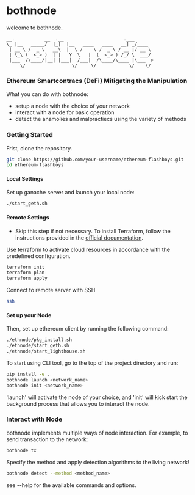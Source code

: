 # bothnode
welcome to bothnode.

    __.           __  .__                      .___       
    \_ |__   _____/  |_|  |__   ____   ____   __| _/____  
     | __ \ /  _ \   __\  |  \ /    \ /  _ \ / __ |/ __ \ 
     | \_\ (  <_> )  | |   Y  \   |  (  <_> ) /_/ \  ___/ 
     |___  /\____/|__| |___|  /___|  /\____/\____ |\___  >
         \/                 \/     \/            \/    \/ 

### Ethereum Smartcontracs (DeFi) Mitigating the Manipulation
What you can do with bothnode:
 - setup a node with the choice of your network
 - interact with a node for basic operation 
 - detect the anamolies and malpractiecs using the variety of methods

### Getting Started 
Frist, clone the repository. 
```bash
git clone https://github.com/your-username/ethereum-flashboys.git
cd ethereum-flashboys
```

#### Local Settings
Set up ganache server and launch your local node:
```bash
./start_geth.sh
```

#### Remote Settings 
* Skip this step if not necessary.
To install Terraform, follow the instructions provided in the [official documentation](https://developer.hashicorp.com/terraform/install).

Use terraform to activate cloud resources in accordance with the predefined configuration. 
```bash
terraform init 
terraform plan
terraform apply
```

Connect to remote server with SSH
```bash
ssh 
```

#### Set up your Node
Then, set up ethereum client by running the following command:
```bash
./ethnode/pkg_install.sh
./ethnode/start_geth.sh
./ethnode/start_lighthouse.sh
```

To start using CLI tool, go to the top of the project directory and run:
```bash
pip install -e .
bothnode launch <network_name>
bothnode init <network_name>
```
'launch' will activate the node of your choice, and 'init' will kick start the background process that allows you to interact the node.

### Interact with Node
bothnode implements multiple ways of node interaction. For example, to send transaction to the network:
```bash
bothnode tx
```

Specify the method and apply detection algorithms to the living network!
```bash
bothnode detect --method <method_name>
```

see --help for the available commands and options.

